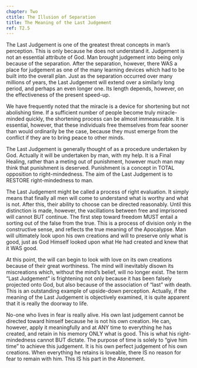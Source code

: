 ```yaml
---
chapter: Two
ctitle: The Illusion of Separation
title: The Meaning of the Last Judgement
ref: T2.5
---
```


The Last Judgement is one of the greatest threat concepts in man’s
perception. This is only because he does not understand it. Judgement is
not an essential attribute of God. Man brought judgement into being only
because of the separation. After the separation, however, there WAS a
place for judgement as one of the many learning devices which had to be
built into the overall plan. Just as the separation occurred over many
millions of years, the Last Judgement will extend
over a similarly long period, and perhaps an even longer one. Its length
depends, however, on the effectiveness of the present speed-up.

We have frequently noted that the miracle is a device for shortening but
not abolishing time. If a sufficient number of people become truly
miracle-minded quickly, the shortening process can be almost
immeasurable. It is essential, however, that these individuals free
themselves from fear sooner than would ordinarily be the case, because
they must emerge from the conflict if they are to bring peace to other
minds.

The Last Judgement is generally thought of as a procedure undertaken by
God. Actually it will be undertaken by man, with my help. It is a Final
Healing, rather than a meting out of punishment, however much man may
think that punishment is deserved. Punishment is a concept in TOTAL
opposition to right-mindedness. The aim of the Last Judgement is to
RESTORE right-mindedness to man.

The Last Judgement might be called a process of right evaluation. It
simply means that finally all men will come to understand what is worthy
and what is not. After this, their ability to choose can be directed
reasonably. Until this distinction is made, however, the vacillations
between free and imprisoned will cannot BUT continue. The first step
toward freedom MUST entail a sorting out of the false from the true. This
is a process of division only in the constructive sense, and reflects
the true meaning of the Apocalypse. Man will ultimately look upon his
own creations and will to preserve only what is good, just as God
Himself looked upon what He had created and knew that it WAS good.

At this point, the will can begin to look with love on its own creations
because of their great worthiness. The mind will inevitably disown its
miscreations which, without the mind’s belief, will no longer exist. The
term “Last Judgement” is frightening not only because it has been
falsely projected onto God, but also because of the association of
“last” with death. This is an outstanding example of upside-down
perception. Actually, if the meaning of the Last Judgement is
objectively examined, it is quite apparent that it is really the doorway
to life.

No-one who lives in fear is really alive. His own last judgement
cannot be directed toward himself because he is not his own creation. He
can, however, apply it meaningfully and at ANY time to everything he has
created, and retain in his memory ONLY what is good. This is what his
right-mindedness cannot BUT dictate. The purpose of time is solely to
“give him time” to achieve this judgement. It is his own perfect
judgement of his own creations. When everything he retains is loveable,
there IS no reason for fear to remain with him. This IS his part in the
Atonement.

